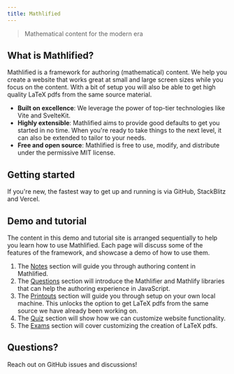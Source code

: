 ```yaml
---
title: Mathlified
---
```


> Mathematical content for the modern era

## What is Mathlified?

Mathlified is a framework for authoring (mathematical) content. We help you create a website that works great at small and large screen sizes while you focus on the content. With a bit of setup you will also be able to get high quality LaTeX pdfs from the same source material.

- **Built on excellence**: We leverage the power of top-tier technologies like Vite and SvelteKit.
- **Highly extensible**: Mathlified aims to provide good defaults to get you started in no time. When you're ready to take things to the next level, it can also be extended to tailor to your needs.
- **Free and open source**: Mathlified is free to use, modify, and distribute under the permissive MIT license.

## Getting started

If you're new, the fastest way to get up and running is via GitHub, StackBlitz and Vercel.

## Demo and tutorial

The content in this demo and tutorial site is arranged sequentially to help you learn how to use Mathlified. Each page will discuss some of the features of the framework, and showcase a demo of how to use them.

1. The [Notes](/notes/calculus) section will guide you through authoring content in Mathlified.
2. The [Questions](/questions/elementary-algebra-2e) section will introduce the Mathlifier and Mathlify libraries that can help the authoring experience in JavaScript.
3. The [Printouts](xxx) section will guide you through setup on your own local machine. This unlocks the option to get LaTeX pdfs from the same source we have already been working on.
4. The [Quiz](quizXXX) section will show how we can customize website functionality.
5. The [Exams](/exams/XXX) section will cover customizing the creation of LaTeX pdfs.

## Questions?

Reach out on GitHub issues and discussions!
